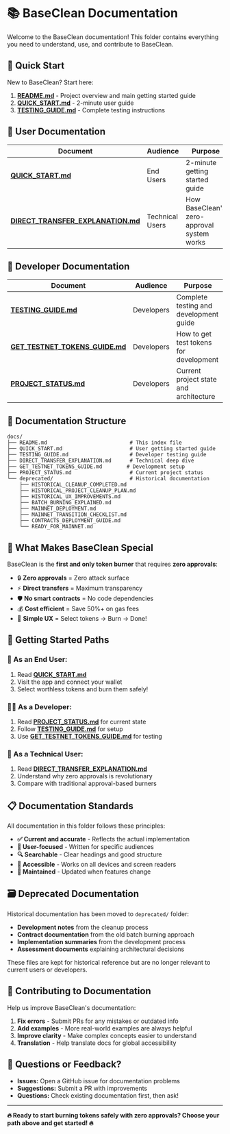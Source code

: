 # 📚 BaseClean Documentation

Welcome to the BaseClean documentation! This folder contains everything you need to understand, use, and contribute to BaseClean.

## 🎯 **Quick Start**

New to BaseClean? Start here:

1. **[README.md](../README.md)** - Project overview and main getting started guide
2. **[QUICK_START.md](QUICK_START.md)** - 2-minute user guide  
3. **[TESTING_GUIDE.md](TESTING_GUIDE.md)** - Complete testing instructions

## 📖 **User Documentation**

| Document | Audience | Purpose |
|----------|----------|---------|
| **[QUICK_START.md](QUICK_START.md)** | End Users | 2-minute getting started guide |
| **[DIRECT_TRANSFER_EXPLANATION.md](DIRECT_TRANSFER_EXPLANATION.md)** | Technical Users | How BaseClean's zero-approval system works |

## 🔧 **Developer Documentation**

| Document | Audience | Purpose |
|----------|----------|---------|
| **[TESTING_GUIDE.md](TESTING_GUIDE.md)** | Developers | Complete testing and development guide |
| **[GET_TESTNET_TOKENS_GUIDE.md](GET_TESTNET_TOKENS_GUIDE.md)** | Developers | How to get test tokens for development |
| **[PROJECT_STATUS.md](PROJECT_STATUS.md)** | Developers | Current project state and architecture |

## 📁 **Documentation Structure**

```
docs/
├── README.md                           # This index file
├── QUICK_START.md                      # User getting started guide
├── TESTING_GUIDE.md                    # Developer testing guide  
├── DIRECT_TRANSFER_EXPLANATION.md      # Technical deep dive
├── GET_TESTNET_TOKENS_GUIDE.md        # Development setup
├── PROJECT_STATUS.md                   # Current project status
└── deprecated/                         # Historical documentation
    ├── HISTORICAL_CLEANUP_COMPLETED.md
    ├── HISTORICAL_PROJECT_CLEANUP_PLAN.md
    ├── HISTORICAL_UX_IMPROVEMENTS.md
    ├── BATCH_BURNING_EXPLAINED.md
    ├── MAINNET_DEPLOYMENT.md
    ├── MAINNET_TRANSITION_CHECKLIST.md
    ├── CONTRACTS_DEPLOYMENT_GUIDE.md
    └── READY_FOR_MAINNET.md
```

## 🎯 **What Makes BaseClean Special**

BaseClean is the **first and only token burner** that requires **zero approvals**:

- 🔒 **Zero approvals** = Zero attack surface  
- ⚡ **Direct transfers** = Maximum transparency
- 🛡️ **No smart contracts** = No code dependencies
- 💰 **Cost efficient** = Save 50%+ on gas fees
- 🎯 **Simple UX** = Select tokens → Burn → Done!

## 🚀 **Getting Started Paths**

### **👤 As an End User:**
1. Read **[QUICK_START.md](QUICK_START.md)**
2. Visit the app and connect your wallet
3. Select worthless tokens and burn them safely!

### **👨‍💻 As a Developer:**
1. Read **[PROJECT_STATUS.md](PROJECT_STATUS.md)** for current state
2. Follow **[TESTING_GUIDE.md](TESTING_GUIDE.md)** for setup
3. Use **[GET_TESTNET_TOKENS_GUIDE.md](GET_TESTNET_TOKENS_GUIDE.md)** for testing

### **🔬 As a Technical User:**
1. Read **[DIRECT_TRANSFER_EXPLANATION.md](DIRECT_TRANSFER_EXPLANATION.md)**
2. Understand why zero approvals is revolutionary
3. Compare with traditional approval-based burners

## 📋 **Documentation Standards**

All documentation in this folder follows these principles:

- **✅ Current and accurate** - Reflects the actual implementation
- **🎯 User-focused** - Written for specific audiences
- **🔍 Searchable** - Clear headings and good structure
- **📱 Accessible** - Works on all devices and screen readers
- **🔄 Maintained** - Updated when features change

## 🗃️ **Deprecated Documentation**

Historical documentation has been moved to `deprecated/` folder:

- **Development notes** from the cleanup process
- **Contract documentation** from the old batch burning approach
- **Implementation summaries** from the development process
- **Assessment documents** explaining architectural decisions

These files are kept for historical reference but are no longer relevant to current users or developers.

## 🤝 **Contributing to Documentation**

Help us improve BaseClean's documentation:

1. **Fix errors** - Submit PRs for any mistakes or outdated info
2. **Add examples** - More real-world examples are always helpful  
3. **Improve clarity** - Make complex concepts easier to understand
4. **Translation** - Help translate docs for global accessibility

## 💬 **Questions or Feedback?**

- **Issues:** Open a GitHub issue for documentation problems
- **Suggestions:** Submit a PR with improvements
- **Questions:** Check existing documentation first, then ask!

---

**🔥 Ready to start burning tokens safely with zero approvals? Choose your path above and get started! 🔥** 